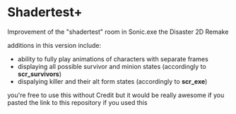 # Shadertest+
Improvement of the "shadertest" room in Sonic.exe the Disaster 2D Remake

additions in this version include:
- ability to fully play animations of characters with separate frames
- displaying all possible survivor and minion states (accordingly to **scr_survivors**)
- dispalying killer and their alt form states (accordingly to **scr_exe**)

you're free to use this without Credit but it would be really awesome if you pasted the link to this repository if you used this 
